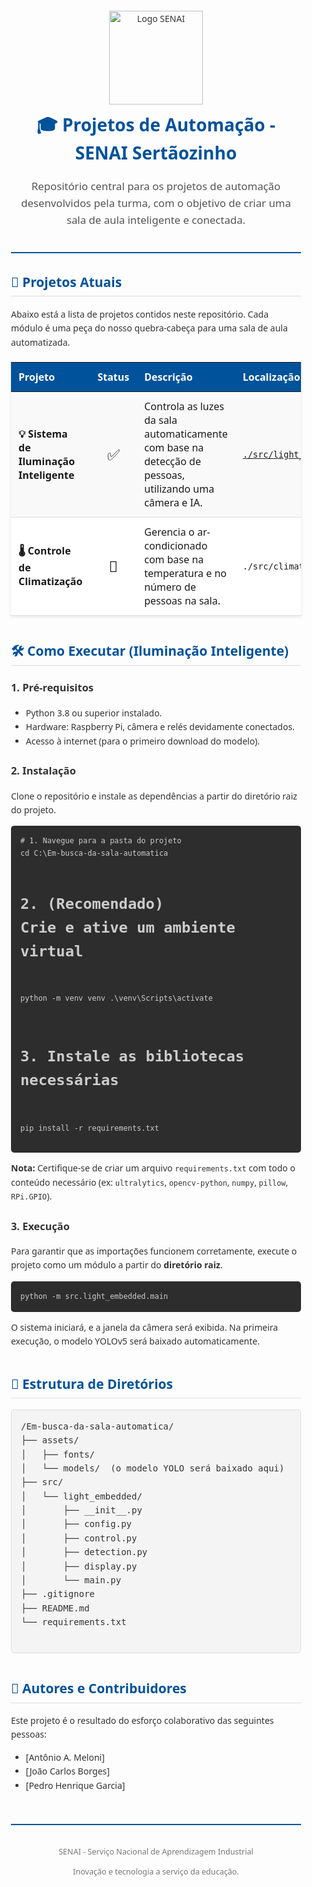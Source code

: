 <!DOCTYPE html>
<html lang="pt-br">
<head>
  <meta charset="UTF-8">
  <meta name="viewport" content="width=device-width, initial-scale=1.0">
</head>
<body>

<div style="font-family: 'Segoe UI', Tahoma, Geneva, Verdana, sans-serif; line-height: 1.6; color: #333; max-width: 900px; margin: auto; padding: 20px;">

  <!-- CABEÇALHO -->
  <div style="text-align: center; border-bottom: 2px solid #00529B; padding-bottom: 20px; margin-bottom: 30px;">
    <img src="https://encrypted-tbn0.gstatic.com/images?q=tbn:ANd9GcRArHRQlKS6To2_41tWeGjSX8gB-A3QEX8Xwg&s" alt="Logo SENAI" width="150">
    <h1 style="color: #00529B; margin-top: 10px;">🎓 Projetos de Automação - SENAI Sertãozinho</h1>
    <p style="font-size: 1.2em; color: #555;">Repositório central para os projetos de automação desenvolvidos pela turma, com o objetivo de criar uma sala de aula inteligente e conectada.</p>
  </div>

  <!-- SEÇÃO DE PROJETOS -->
  <h2 style="color: #00529B; border-bottom: 1px solid #ddd; padding-bottom: 5px;">🚀 Projetos Atuais</h2>
  <p>Abaixo está a lista de projetos contidos neste repositório. Cada módulo é uma peça do nosso quebra-cabeça para uma sala de aula automatizada.</p>

  <table style="width: 100%; border-collapse: collapse; margin-top: 20px; box-shadow: 0 2px 5px rgba(0,0,0,0.1);">
    <thead style="background-color: #00529B; color: white;">
      <tr>
        <th style="padding: 12px; text-align: left;">Projeto</th>
        <th style="padding: 12px; text-align: center;">Status</th>
        <th style="padding: 12px; text-align: left;">Descrição</th>
        <th style="padding: 12px; text-align: left;">Localização</th>
        <th style="padding: 12px; text-align: left;">Tecnologias</th>
      </tr>
    </thead>
    <tbody>
      <!-- PROJETO 1: ILUMINAÇÃO INTELIGENTE -->
      <tr style="background-color: #f9f9f9; border-bottom: 1px solid #ddd;">
        <td style="padding: 12px; font-weight: bold;">💡 Sistema de Iluminação Inteligente</td>
        <td style="padding: 12px; text-align: center; font-size: 1.5em;">✅</td>
        <td style="padding: 12px;">Controla as luzes da sala automaticamente com base na detecção de pessoas, utilizando uma câmera e IA.</td>
        <td style="padding: 12px;"><code><a href="./src/light_embedded">./src/light_embedded</a></code></td>
        <td style="padding: 12px; font-size: 1.5em;" title="Python, OpenCV, YOLO, Raspberry Pi">
          🐍 📷 🤖 🍓
        </td>
      </tr>
      <!-- PROJETO 2: EXEMPLO FUTURO -->
      <tr style="background-color: #fff; border-bottom: 1px solid #ddd;">
        <td style="padding: 12px; font-weight: bold;">🌡️ Controle de Climatização</td>
        <td style="padding: 12px; text-align: center; font-size: 1.5em;">🚧</td>
        <td style="padding: 12px;">Gerencia o ar-condicionado com base na temperatura e no número de pessoas na sala.</td>
        <td style="padding: 12px;"><code>./src/climate_control</code></td>
        <td style="padding: 12px; font-size: 1.5em;" title="Python, ESP32, Sensores">
          🐍 ⚙️ 🌡️
        </td>
      </tr>
    </tbody>
  </table>

  <!-- SEÇÃO DE COMO EXECUTAR -->
  <h2 style="color: #00529B; border-bottom: 1px solid #ddd; padding-bottom: 5px; margin-top: 40px;">🛠️ Como Executar (Iluminação Inteligente)</h2>
  
  <h3 style="color: #333;">1. Pré-requisitos</h3>
  <ul>
    <li>Python 3.8 ou superior instalado.</li>
    <li>Hardware: Raspberry Pi, câmera e relés devidamente conectados.</li>
    <li>Acesso à internet (para o primeiro download do modelo).</li>
  </ul>

  <h3 style="color: #333;">2. Instalação</h3>
  <p>Clone o repositório e instale as dependências a partir do diretório raiz do projeto.</p>
  <pre style="background-color: #2d2d2d; color: #ccc; padding: 15px; border-radius: 5px; overflow-x: auto;"><code># 1. Navegue para a pasta do projeto
cd C:\Em-busca-da-sala-automatica

# 2. (Recomendado) Crie e ative um ambiente virtual
python -m venv venv
.\venv\Scripts\activate

# 3. Instale as bibliotecas necessárias
pip install -r requirements.txt</code></pre>
  <p><strong>Nota:</strong> Certifique-se de criar um arquivo <code>requirements.txt</code> com todo o conteúdo necessário (ex: <code>ultralytics</code>, <code>opencv-python</code>, <code>numpy</code>, <code>pillow</code>, <code>RPi.GPIO</code>).</p>

  <h3 style="color: #333;">3. Execução</h3>
  <p>Para garantir que as importações funcionem corretamente, execute o projeto como um módulo a partir do <strong>diretório raiz</strong>.</p>
  <pre style="background-color: #2d2d2d; color: #ccc; padding: 15px; border-radius: 5px; overflow-x: auto;"><code>python -m src.light_embedded.main</code></pre>
  <p>O sistema iniciará, e a janela da câmera será exibida. Na primeira execução, o modelo YOLOv5 será baixado automaticamente.</p>

  <!-- ESTRUTURA DE DIRETÓRIOS -->
  <h2 style="color: #00529B; border-bottom: 1px solid #ddd; padding-bottom: 5px; margin-top: 40px;">📁 Estrutura de Diretórios</h2>
  <pre style="background-color: #f4f4f4; border: 1px solid #ddd; padding: 15px; border-radius: 5px;">
/Em-busca-da-sala-automatica/
├── assets/
│   ├── fonts/
│   └── models/  (o modelo YOLO será baixado aqui)
├── src/
│   └── light_embedded/
│       ├── __init__.py
│       ├── config.py
│       ├── control.py
│       ├── detection.py
│       ├── display.py
│       └── main.py
├── .gitignore
├── README.md
└── requirements.txt
  </pre>

  <!-- AUTORES -->
  <h2 style="color: #00529B; border-bottom: 1px solid #ddd; padding-bottom: 5px; margin-top: 40px;">👥 Autores e Contribuidores</h2>
  <p>Este projeto é o resultado do esforço colaborativo das seguintes pessoas:</p>
  <ul>
    <li>[Antônio A. Meloni]</li>
    <li>[João Carlos Borges]</li>
    <li>[Pedro Henrique Garcia]</li>
  </ul>

  <!-- RODAPÉ -->
  <div style="text-align: center; margin-top: 50px; padding-top: 20px; border-top: 2px solid #00529B; font-size: 0.9em; color: #777;">
    <p>SENAI - Serviço Nacional de Aprendizagem Industrial</p>
    <p>Inovação e tecnologia a serviço da educação.</p>
  </div>

</div>

</body>
</html>
